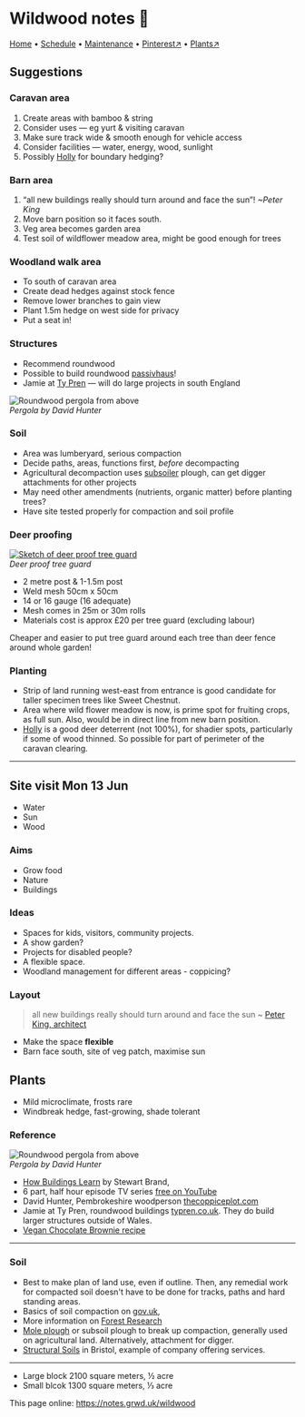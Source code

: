 # Wildwood notes 📝

[Home](https://notes.grwd.uk/wildwood/) • [Schedule](https://notes.grwd.uk/wildwood/schedule) • [Maintenance](https://notes.grwd.uk/wildwood/management) • [Pinterest↗](https://pinterest.co.uk/NatureWorksGarden/wildwood) • [Plants↗](https://bit.ly/wildwood-plants)

## Suggestions

### Caravan area

1. Create areas with bamboo & string
2. Consider uses — eg yurt & visiting caravan
3. Make sure track wide & smooth enough for vehicle access
4. Consider facilities — water, energy, wood, sunlight
5. Possibly [Holly](https://pfaf.org/user/Plant.aspx?LatinName=Ilex+aquifolium) for boundary hedging? 

### Barn area

1. “all new buildings really should turn around and face the sun”! _\~Peter King_
2. Move barn position so it faces south.
3. Veg area becomes garden area
4. Test soil of wildflower meadow area, might be good enough for trees

### Woodland walk area

* To south of caravan area
* Create dead hedges against stock fence
* Remove lower branches to gain view
* Plant 1.5m hedge on west side for privacy
* Put a seat in!

### Structures

* Recommend roundwood
* Possible to build roundwood [passivhaus](https://en.wikipedia.org/wiki/Passive_house)!
* Jamie at [Ty Pren](https://typren.co.uk/gallery-roundwood-timber-frame-projects/) — will do large projects in south England

![Roundwood pergola from above](https://res.cloudinary.com/growdigital/image/upload/w_320/v1653481593/clifftop/pergola-220520.jpg)  
_Pergola by David Hunter_

### Soil

* Area was lumberyard, serious compaction
* Decide paths, areas, functions first, _before_ decompacting
* Agricultural decompaction uses [subsoiler](https://en.wikipedia.org/wiki/Subsoiler) plough, can get digger attachments for other projects
* May need other amendments (nutrients, organic matter) before planting trees?
* Have site tested properly for compaction and soil profile 

### Deer proofing

[![Sketch of deer proof tree guard](https://res.cloudinary.com/growdigital/image/upload/w_320/v1655822511/wildwood/deer-proof-fence.jpg)](https://res.cloudinary.com/growdigital/image/upload/v1655822511/wildwood/deer-proof-fence.jpg)  
_Deer proof tree guard_

* 2 metre post & 1-1.5m post
* Weld mesh 50cm x 50cm
* 14 or 16 gauge (16 adequate)
* Mesh comes in 25m or 30m rolls
* Materials cost is approx £20 per tree guard (excluding labour)

Cheaper and easier to put tree guard around each tree than deer fence around whole garden!

### Planting

* Strip of land running west-east from entrance is good candidate for taller specimen trees like Sweet Chestnut.
* Area where wild flower meadow is now, is prime spot for fruiting crops, as full sun. Also, would be in direct line from new barn position.
* [Holly](https://pfaf.org/user/Plant.aspx?LatinName=Ilex+aquifolium) is a good deer deterrent (not 100%), for shadier spots, particularly if some of wood thinned. So possible for part of perimeter of the caravan clearing.


---

## Site visit Mon 13 Jun

* Water
* Sun 
* Wood 

### Aims

* Grow food
* Nature
* Buildings

### Ideas

* Spaces for kids, visitors, community projects. 
* A show garden? 
* Projects for disabled people? 
* A flexible space.
* Woodland management for different areas - coppicing?

### Layout

> all new buildings really should turn around and face the sun
~ [Peter King, architect](https://www.solarityarchitecture.co.uk/people/peter-king)

* Make the space **flexible**
* Barn face south, site of veg patch, maximise sun

## Plants

* Mild microclimate, frosts rare
* Windbreak hedge, fast-growing, shade tolerant

### Reference

 ![Roundwood pergola from above](https://res.cloudinary.com/growdigital/image/upload/w_320/v1653481593/clifftop/pergola-220520.jpg)  
 _Pergola by David Hunter_

* [How Buildings Learn](https://en.wikipedia.org/wiki/How_Buildings_Learn) by Stewart Brand, 
* 6 part, half hour episode TV series [free on YouTube](https://www.youtube.com/playlist?list=PL3tnDlJcXMk9BFY0fnsuJtVzz_YS0SN32)
* David Hunter, Pembrokeshire woodperson [thecoppiceplot.com](https://thecoppiceplot.com)
* Jamie at Ty Pren, roundwood buildings [typren.co.uk](https://typren.co.uk/). They do build larger structures outside of Wales.
* [Vegan Chocolate Brownie recipe](https://simp.ly/publish/L624C8)

---

### Soil

* Best to make plan of land use, even if outline. Then, any remedial work for compacted soil doesn't have to be done for tracks, paths and hard standing areas.
* Basics of soil compaction on [gov.uk](https://www.gov.uk/guidance/remove-soil-compaction), 
* More information on [Forest Research](https://www.forestresearch.gov.uk/tools-and-resources/fthr/urban-regeneration-and-greenspace-partnership/greenspace-in-practice/practical-considerations-and-challenges-to-greenspace/soil-compaction-practical-considerations/)
* [Mole plough](https://en.wikipedia.org/wiki/Subsoiler) or subsoil plough to break up compaction, generally used on agricultural land. Alternatively, attachment for digger.
* [Structural Soils](https://www.soils.co.uk/) in Bristol, example of company offering services.

---

* Large block 2100 square meters, ½ acre
* Small blcok 1300 square meters, ⅓ acre

This page online: <https://notes.grwd.uk/wildwood>
